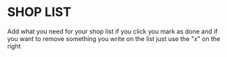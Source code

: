 <h1>SHOP LIST</h1>
<p>Add what you need for your shop list if you click you mark as done
and if you want to remove something you write on the list just use the "x" on the right</p>

